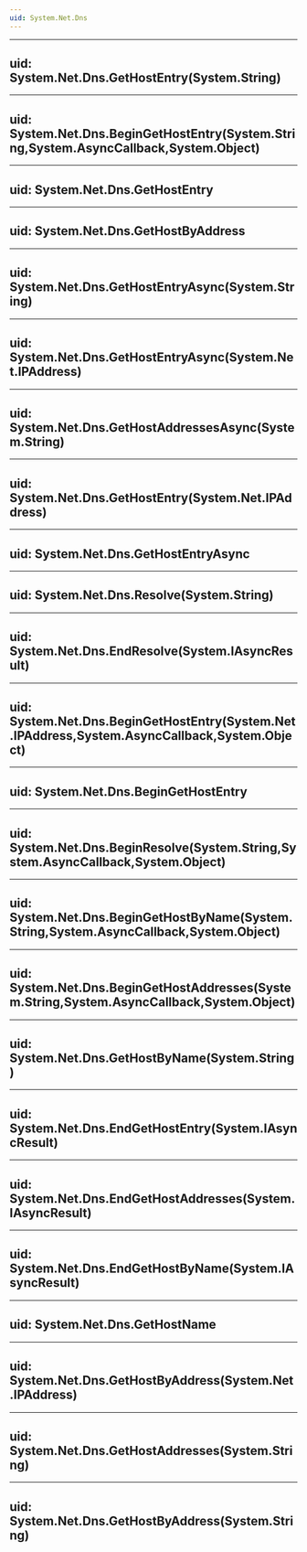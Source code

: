 ```yaml
---
uid: System.Net.Dns
---
```


---
uid: System.Net.Dns.GetHostEntry(System.String)
---

---
uid: System.Net.Dns.BeginGetHostEntry(System.String,System.AsyncCallback,System.Object)
---

---
uid: System.Net.Dns.GetHostEntry
---

---
uid: System.Net.Dns.GetHostByAddress
---

---
uid: System.Net.Dns.GetHostEntryAsync(System.String)
---

---
uid: System.Net.Dns.GetHostEntryAsync(System.Net.IPAddress)
---

---
uid: System.Net.Dns.GetHostAddressesAsync(System.String)
---

---
uid: System.Net.Dns.GetHostEntry(System.Net.IPAddress)
---

---
uid: System.Net.Dns.GetHostEntryAsync
---

---
uid: System.Net.Dns.Resolve(System.String)
---

---
uid: System.Net.Dns.EndResolve(System.IAsyncResult)
---

---
uid: System.Net.Dns.BeginGetHostEntry(System.Net.IPAddress,System.AsyncCallback,System.Object)
---

---
uid: System.Net.Dns.BeginGetHostEntry
---

---
uid: System.Net.Dns.BeginResolve(System.String,System.AsyncCallback,System.Object)
---

---
uid: System.Net.Dns.BeginGetHostByName(System.String,System.AsyncCallback,System.Object)
---

---
uid: System.Net.Dns.BeginGetHostAddresses(System.String,System.AsyncCallback,System.Object)
---

---
uid: System.Net.Dns.GetHostByName(System.String)
---

---
uid: System.Net.Dns.EndGetHostEntry(System.IAsyncResult)
---

---
uid: System.Net.Dns.EndGetHostAddresses(System.IAsyncResult)
---

---
uid: System.Net.Dns.EndGetHostByName(System.IAsyncResult)
---

---
uid: System.Net.Dns.GetHostName
---

---
uid: System.Net.Dns.GetHostByAddress(System.Net.IPAddress)
---

---
uid: System.Net.Dns.GetHostAddresses(System.String)
---

---
uid: System.Net.Dns.GetHostByAddress(System.String)
---
